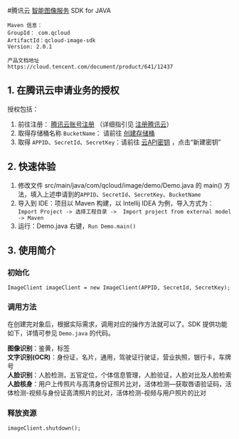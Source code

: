 #腾讯云 [智能图像服务](https://cloud.tencent.com/document/product/641/12437) SDK for JAVA

	Maven 信息：
	GroupId： com.qcloud
	ArtifactId：qcloud-image-sdk
	Version: 2.0.1

	产品文档地址
	https://cloud.tencent.com/document/product/641/12437
	

## 1. 在腾讯云申请业务的授权
授权包括：
		
 1. 前往注册： [腾讯云账号注册](https://cloud.tencent.com/register) （详细指引见 [注册腾讯云](https://cloud.tencent.com/document/product/378/9603)）
 2. 取得存储桶名称 `BucketName`： 请前往 [创建存储桶](https://cloud.tencent.com/document/product/460/10637) 
 3. 取得 `APPID`、`SecretId`、`SecretKey`：请前往 [云API密钥](https://console.cloud.tencent.com/cam/capi) ，点击“新建密钥”

## 2. 快速体验
1. 修改文件 src/main/java/com/qcloud/image/demo/Demo.java 的 main() 方法，填入上述申请到的`APPID`、`SecretId`、`SecretKey`、`BucketName`
2. 导入到 IDE：项目以 Maven 构建，以 Intellij IDEA 为例，导入方式为：`Import Project -> 选择工程目录 -> 
Import project from external model -> Maven`
3. 运行：Demo.java 右键，`Run Demo.main()`

## 3. 使用简介
### 初始化

`ImageClient imageClient = new ImageClient(APPID, SecretId, SecretKey);`

### 调用方法
在创建完对象后，根据实际需求，调用对应的操作方法就可以了。SDK 提供功能如下，详情可参见 `Demo.java` 的代码。

**图像识别**：鉴黄，标签  
**文字识别(OCR)**：身份证，名片，通用，驾驶证行驶证，营业执照，银行卡，车牌号  
**人脸识别**：人脸检测，五官定位，个体信息管理，人脸验证，人脸对比及人脸检索  
**人脸核身**：用户上传照片与高清身份证照片比对，活体检测—获取唇语验证码，活体检测-视频与身份证高清照片的比对，活体检测-视频与用户照片的比对

### 释放资源
`imageClient.shutdown();`


